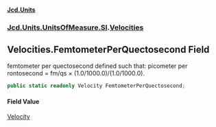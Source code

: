 #### [Jcd.Units](index.md 'index')

### [Jcd.Units.UnitsOfMeasure.SI](Jcd.Units.UnitsOfMeasure.SI.md 'Jcd.Units.UnitsOfMeasure.SI').[Velocities](Velocities.md 'Jcd.Units.UnitsOfMeasure.SI.Velocities')

## Velocities.FemtometerPerQuectosecond Field

femtometer per quectosecond defined such that: picometer per rontosecond = fm/qs × (1.0/1000.0)/(1.0/1000.0).

```csharp
public static readonly Velocity FemtometerPerQuectosecond;
```

#### Field Value

[Velocity](Velocity.md 'Jcd.Units.UnitTypes.Velocity')